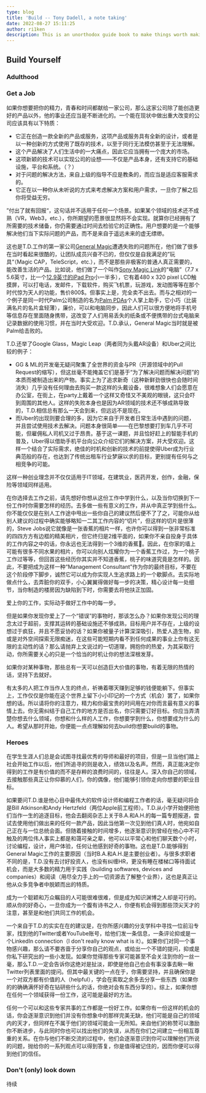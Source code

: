 ```yaml
---
type: blog
title: 'Build -- Tony Dadell, a note taking'
date: 2022-08-27 15:11:25
author: ri1ken
description: This is an unorthodox guide book to make things worth making
---
```


## Build Yourself
### Adulthood
### Get a Job

如果你想要把你的精力，青春和时间都献给一家公司，那么这家公司除了能创造更好的产品以外，他的事业还应当是不断进化的。一个能在现状中做出重大改变的公司应该具有以下特质：

 - 它正在创造一款全新的产品或服务，这项产品或服务具有全新的设计，或者是以一种创新的方式使用了既存的技术，以至于同行无法模仿甚至于无法理解。
 - 这个产品解决了人们生活中的一大痛点，因此它应当拥有一个庞大的市场。
 - 这项新颖的技术可以实现公司的设想——不仅是产品本身，还有支持它的基础设施，平台和系统。（？）
 - 对于问题的解决方法，来自上级的指导不应是教条的，而应当是适应客服需求的。
 - 它正在以一种你从未听说的方式来考虑解决方案和用户需求，一旦你了解之后你将受益无穷。

”付出了就有回报“，这句话并不适用于任何一个场景。如果某个领域的技术还不成熟（VR，Web3，etc.），你所期望的愿景很显然将不会实现。就算你已经拥有了所需要的技术储备，你仍需要通过时间去检验它的正确性。用户想要的是一个能够解决他们当下实际问题的产品，而不是来自于遥远未来的虚无缥缈。

这也是T.D.工作的第一家公司[General Magic](https://en.wikipedia.org/wiki/General_Magic)遭遇失败的问题所在，他们做了很多在当时看起来很酷的，让团队成员兴奋不已的，但仅仅是自我满足的”玩具“（Magic CAP，TeleScript，etc.），而不是那些非极客的普通人真正需要的，能改善生活的产品。比如说，他们做了一个叫作[Sony Magic Link](https://en.wikipedia.org/wiki/Magic_Link)的“电脑”（7.7 x 5.6英寸，比一个[12.9英寸的iPad Pro](https://www.apple.com/shop/buy-ipad/ipad-pro/12.9-inch-display-256gb-space-gray-wifi)小一半多），它有着480 x 320 pixel LCD触摸屏，可以打电话，发邮件，下载软件，购买飞机票，玩游戏，发动图等等在那个时代惊为天人的功能，售价800$。但事实上是，完全卖不出去。而与之相对的一个例子是同一时代Palm公司制造的名为[Palm PDAs](https://en.wikipedia.org/wiki/Palm_(PDA))个人掌上助手，它小巧（比装满名片的名片盒轻薄），廉价，可以和电脑同步，因此人们可以很方便地将手机号等信息存在里面随身携带，这改变了人们用易丢失的纸条或不便携带的台式电脑来记录数据的使用习惯，并在当时大受欢迎。T.D.承认，General Magic当时就是被Palm给击败的。

T.D.还举了Google Glass，Magic Leap（两者同为头戴AR设备）和Uber之间比较的例子：
- GG & ML的开发毫无疑问聚集了全世界的资金与PR（开源领域中的Pull Request的缩写），但这丝毫不能掩盖它们是基于“为了解决问题而解决问题”的本质而被制造出来的产物。事实上为了追求新奇（这种新鲜劲很快也会随时间消失）几乎没有任何理由去购买一款这样的头戴设备，很难想象人们会愿意在办公室，在街上，在party上戴着一个这样又奇怪又不美观的眼镜，这只会吓到周围的其他人。这样的失败本身也是因为AR领域的技术还不够成熟导致的，T.D.相信总有那么一天会到来，但远远不是现在。
- 而Uber的出现则要合理的多，因为它来自于开发者日常生活中遇到的问题，并且尝试使用技术去解决。问题本身很简单——在巴黎想要打到车几乎不可能，但雇佣私人司机又过于昂贵。基于这一课题，并且恰好赶上的智能手机的普及，Uber得以借助手机平台向公众介绍它们的解决方案，并大受欢迎。这样一个结合了实际需求，绝佳的时机和创新的技术的前提使得Uber成为行业典范般的存在，也达到了传统出租车行业梦寐以求的目标，更别提有任何与之相竞争的可能。

这样一种创业理念并不仅仅适用于IT领域，在建筑业，医药开发，创作，金融，保险等领域同样适用。

在你选择去工作之前，请先想好你想从这份工作中学到什么，以及当你切换到下一份工作时你需要怎样的经历。去多做一些有意义的工作，并从中真正学到些什么。你不能仅仅是在别人工作途中甩出一些你自己的建议然后便不了了之，可能你从给别人建议的过程中确实能够略知一二其工作内容的“切片”，但这样的切片是很薄的，Steve Jobs说它就像是一张香蕉的相片一样，也许你可以得到一张非常标准的四四方方有边框的精美相片，但它终归是2维平面的，如果你不亲自投身于具体的工作内容之中的话，你永远也无法得到一个3维的香蕉🍌。因此，在你家的墙上可能有很多不同水果的相片，你可以向别人炫耀你为一个香蕉工作过，为一个桃子工作过等等，但回首这些经历你其实并不知道香蕉，桃子的味道究竟是怎样的。因此，不要把成为这样一种“Management Consultant”作为你的最终目标，不要在这个阶段停下脚步，诚然它可以成为你实现人生追求路上的一个歇脚点。去实际地做点什么，去弄脏你的双手，小心翼翼得做好每一步的决策，精心设计每一处细节，当你制造的楼房因为缺陷到下时，你需要去将他扶正加固。

爱上你的工作，实际动手做好工作中的每一步。

但是如果你发现你爱上了一个“错误”的事物时，那该怎么办？如果你发现公司的理念太过于超前，支撑其运转的基础设施还不够成熟，目标用户并不存在，上级的设想过于疯狂，并且不愿妥协的话？如果你被量子计算深深吸引，热爱人造生物，抑或是对外空间探索无限痴迷，在这些可能短期内看不到任何成果的事业上你有这无限的主动性的话？那么请抛弃上文说过的一切道理，拥抱你的热爱，为其采取行动，你所需要关心的只是一个恰当的时机让你的想法深根发芽。

如果你对某种事物，那些总有一天可以创造巨大价值的事物，有着无限的热情的话，坚持下去就好。

有太多的人把工作当作人生的终点，祈祷着哪天赚到足够的钱便能躺下。但事实上，工作仅仅是你能在这个世界上留下小小印记的一个方式（机会）罢了，如果你想的话。所以请将你的注意力，精力和你最宝贵的时间用在对你而言最有意义的事情上去。你无需纠结于自己工作的地方是否出名，你只需要订好目标。你应当弄清楚你想去什么领域，你想和什么样的人工作，你想要学到什么，你想要成为什么的人。希望从那时开始，你便能一点点理解如何去build你想要build的事物。

### Heroes

在学生生涯人们总是会试图寻找最优秀的导师和最好的项目，但是一旦当他们踏上社会开始工作以后，他们所追寻的则是收入，绩效以及名声。然而，真正能决定你得到的工作是有价值的而不是存粹的浪费时间的，往往是人。深入你自己的领域，去接触那些真正让你仰慕的人们，你的偶像，他们能够引领你走向你想要的职业目标。

如果要问T.D.谁是他心目中最伟大的软件设计师和编程工作者的话，毫无疑问将会是Bill Atkinson和Andy Hertzfeld（两位Apple前工程师）。T.D.从小学开始便把他们当作一生的追逐目标，他会去翻阅杂志上关于B.A.和A.H.的每一篇专题报道，尝试去使用他们做出来的任何一款产品，因此当他第一次见到他们真人时，他宛如自己正在与一位总统会面。但随着接触的时间增多，他逐渐意识到曾经在他心中不可触及的两位伟人事实上都是和蔼可亲之辈，他可以以平常心和他们聊天数个小时，讨论编程，设计，用户体验，任何让他感到好奇的事物。这也是T.D.能够得到General Magic工作的主要原因（当时B.A.和A.H.是主要创业者）。与很多求职者不同的是，T.D.没有去讨好投资人，也没有纠缠HR，更没有睡在楼梯口等待面试机会，而是大多数的精力用于实践（building softwares, devices and companies）和阅读（用尽全力手上的一切资源去了解整个业界），这也是真正让他从众多竞争者中脱颖而出的特质。

成为一个聪颖和万众瞩目的人可能很难很难，但是成为知识渊博之人却是可行的。顺从你的好奇心，一旦你成为一个腹有诗书之人，你便有机会得到那些顶尖天才的注意，甚至是和他们共同工作的机会。

一个来自于T.D.的实实在在的建议是，在你所感兴趣的分支学科中寻找一位前沿专家，找到他的Twitter或者YouTube账号，给他们发一条信息，一条评论抑或是一个LinkedIn connection（I don't really know what is it）。如果你们对同一个事物感兴趣，那么请不要吝啬于分享你自己的观点，或给出一个不错的提问，抑或是你私下研究出的一些小发现。如果你觉得那些专家可能甚至不会关注到你的一丝一毫，那么T.D.一定会告诉你这绝对是扯淡，即使是他自己也会有事没事去瞅一瞅Twitter列表里面的提问。但其中最关键的一点在于，你需要坚持，并且确保你是一个对双方都有价值的人（helpful），学会在索取之余多去分享一些东西（如果你的的确确满怀好奇在钻研些什么的话，你绝对会有东西分享的）。综上，如果你想在任何一个领域获得一份工作，这可能是最好的方法。

任何一个可以和这些专家共事的工作都是一份好工作。如果你有一份这样的机会的话，你会逐渐意识到他们并没有你想象中的那样完美无缺，他们可能是自己的领域内的天才，但同样在不属于他们的领域可能会一无所知。来自他们的称赞可以激励你不断进步，与此同时你也可以找出他们的失误，从而在你们之间建立一份相互尊重的关系。在你与他们不断交流的过程中，他们会逐渐意识到你可以理解他们所说的问题，抛给你的一系列观点可以得到答复，你是值得被记住的，因而你便可以得到他们的信任。

### Don't (only) look down

待续